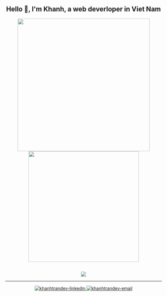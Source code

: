 <h2 align="center">Hello 👋, I'm Khanh, a web deverloper in Viet Nam</h2>
<div align="center">
    <a href="#" title="katinbox">
        <img width="425" src="https://github-readme-stats.vercel.app/api?username=katinbox&show_icons=true&theme=rose_pine&hide_border=true" />
    </a>
    <a href="#" title="katinbox">
        <img width="355" src="https://github-readme-stats.vercel.app/api/top-langs/?username=katinbox&hide=c%23&theme=rose_pine&langs_count=8&layout=compact&hide_border=true" />
    </a>
</div>
<br />
<p align="center">
    <img src="https://skillicons.dev/icons?i=js,html,css,react,redux,sass,nodejs,express,tailwindcss,neovim,wordpress,docker,git,mongodb" />
</p>

<hr />
<div align="center">
  <a href="https://www.linkedin.com/in/khanhtrandev" target="blank">
    <img src="https://img.icons8.com/bubbles/100/000000/linkedin.png" alt="khanhtrandev-linkedin" />
  </a>
  <a href="mailto:khanhtran28.work@gmail.com" target="top">
    <img src="https://img.icons8.com/bubbles/100/000000/apple-mail.png" alt="khanhtrandev-email" />
  </a>
</div>
